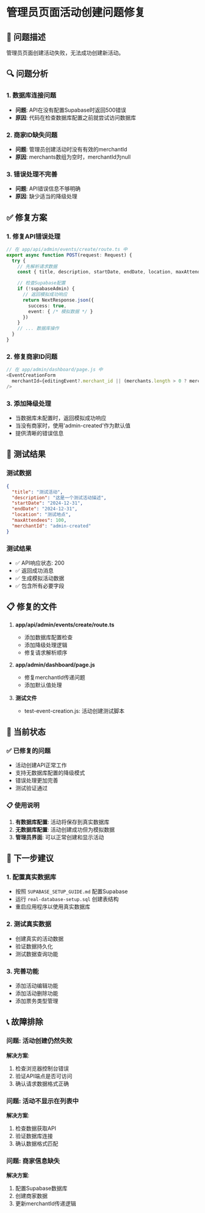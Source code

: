 # 管理员页面活动创建问题修复

## 🐛 问题描述
管理员页面创建活动失败，无法成功创建新活动。

## 🔍 问题分析

### 1. 数据库连接问题
- **问题**: API在没有配置Supabase时返回500错误
- **原因**: 代码在检查数据库配置之前就尝试访问数据库

### 2. 商家ID缺失问题
- **问题**: 管理员创建活动时没有有效的merchantId
- **原因**: merchants数组为空时，merchantId为null

### 3. 错误处理不完善
- **问题**: API错误信息不够明确
- **原因**: 缺少适当的降级处理

## ✅ 修复方案

### 1. 修复API错误处理
```typescript
// 在 app/api/admin/events/create/route.ts 中
export async function POST(request: Request) {
  try {
    // 先解析请求数据
    const { title, description, startDate, endDate, location, maxAttendees, ticketTypes, merchantId } = await request.json()

    // 检查Supabase配置
    if (!supabaseAdmin) {
      // 返回模拟成功响应
      return NextResponse.json({
        success: true,
        event: { /* 模拟数据 */ }
      })
    }
    // ... 数据库操作
  }
}
```

### 2. 修复商家ID问题
```javascript
// 在 app/admin/dashboard/page.js 中
<EventCreationForm
  merchantId={editingEvent?.merchant_id || (merchants.length > 0 ? merchants[0].id : 'admin-created')}
/>
```

### 3. 添加降级处理
- 当数据库未配置时，返回模拟成功响应
- 当没有商家时，使用'admin-created'作为默认值
- 提供清晰的错误信息

## 🧪 测试结果

### 测试数据
```json
{
  "title": "测试活动",
  "description": "这是一个测试活动描述",
  "startDate": "2024-12-31",
  "endDate": "2024-12-31",
  "location": "测试地点",
  "maxAttendees": 100,
  "merchantId": "admin-created"
}
```

### 测试结果
- ✅ API响应状态: 200
- ✅ 返回成功消息
- ✅ 生成模拟活动数据
- ✅ 包含所有必要字段

## 📋 修复的文件

1. **app/api/admin/events/create/route.ts**
   - 添加数据库配置检查
   - 添加降级处理逻辑
   - 修复请求解析顺序

2. **app/admin/dashboard/page.js**
   - 修复merchantId传递问题
   - 添加默认值处理

3. **测试文件**
   - test-event-creation.js: 活动创建测试脚本

## 🚀 当前状态

### ✅ 已修复的问题
- 活动创建API正常工作
- 支持无数据库配置的降级模式
- 错误处理更加完善
- 测试验证通过

### 📋 使用说明
1. **有数据库配置**: 活动将保存到真实数据库
2. **无数据库配置**: 活动创建成功但为模拟数据
3. **管理员界面**: 可以正常创建和显示活动

## 🔧 下一步建议

### 1. 配置真实数据库
- 按照 `SUPABASE_SETUP_GUIDE.md` 配置Supabase
- 运行 `real-database-setup.sql` 创建表结构
- 重启应用程序以使用真实数据库

### 2. 测试真实数据
- 创建真实的活动数据
- 验证数据持久化
- 测试数据查询功能

### 3. 完善功能
- 添加活动编辑功能
- 添加活动删除功能
- 添加票务类型管理

## 📞 故障排除

### 问题: 活动创建仍然失败
**解决方案**:
1. 检查浏览器控制台错误
2. 验证API端点是否可访问
3. 确认请求数据格式正确

### 问题: 活动不显示在列表中
**解决方案**:
1. 检查数据获取API
2. 验证数据库连接
3. 确认数据格式匹配

### 问题: 商家信息缺失
**解决方案**:
1. 配置Supabase数据库
2. 创建商家数据
3. 更新merchantId传递逻辑
